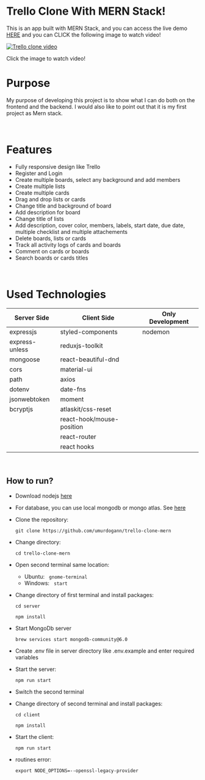 # Trello Clone With MERN Stack!

This is an app built with MERN Stack, and you can access the live demo [HERE](https://trello-clone-umurdogan.herokuapp.com) and you can CLICK the following image to watch video!

[![Trello clone video](https://i.ibb.co/6PRn1Bw/Ekran-g-r-nt-s-2021-12-23-16-21-36.png)](https://www.youtube.com/watch?v=D2Vcb_QIWmA)

Click the image to watch video!
&nbsp;

# Purpose

My purpose of developing this project is to show what I can do both on the frontend and the backend. I would also like to point out that it is my first project as Mern stack.

&nbsp;

# Features

- Fully responsive design like Trello
- Register and Login
- Create multiple boards, select any background and add members
- Create multiple lists
- Create multiple cards
- Drag and drop lists or cards
- Change title and background of board
- Add description for board
- Change title of lists
- Add description, cover color, members, labels, start date, due date, multiple checklist and multiple attachements
- Delete boards, lists or cards
- Track all activity logs of cards and boards
- Comment on cards or boards
- Search boards or cards titles

&nbsp;

# Used Technologies

| Server Side    | Client Side               | Only Development |
| -------------- | ------------------------- | ---------------- |
| expressjs      | styled-components         | nodemon          |
| express-unless | reduxjs-toolkit           |                  |
| mongoose       | react-beautiful-dnd       |                  |
| cors           | material-ui               |                  |
| path           | axios                     |                  |
| dotenv         | date-fns                  |                  |
| jsonwebtoken   | moment                    |                  |
| bcryptjs       | atlaskit/css-reset        |                  |
|                | react-hook/mouse-position |                  |
|                | react-router              |                  |
|                | react hooks               |                  |

&nbsp;

## How to run?

- Download nodejs [here](https://nodejs.org/en/download/)
- For database, you can use local mongodb or mongo atlas. See [here](https://www.mongodb.com/)
- Clone the repository:

  `git clone https://github.com/umurdogann/trello-clone-mern`

- Change directory:

  `cd trello-clone-mern`

- Open second terminal same location:

  - Ubuntu: &nbsp; `gnome-terminal`
  - Windows: &nbsp; `start`

- Change directory of first terminal and install packages:

  `cd server`

  `npm install`

- Start MongoDb server

  `brew services start mongodb-community@6.0`

- Create .env file in server directory like .env.example and enter required variables

- Start the server:

  `npm run start`

- Switch the second terminal

- Change directory of second terminal and install packages:

  `cd client`

  `npm install`

- Start the client:

  `npm run start`

- routines error:

  `export NODE_OPTIONS=--openssl-legacy-provider`
